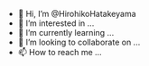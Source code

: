 - 👋 Hi, I’m @HirohikoHatakeyama
- 👀 I’m interested in ...
- 🌱 I’m currently learning ...
- 💞️ I’m looking to collaborate on ...
- 📫 How to reach me ...

<!---
HiroHatakeyama/HiroHatakeyama is a ✨ special ✨ repository because its `README.md` (this file) appears on your GitHub profile.
You can click the Preview link to take a look at your changes.
--->
